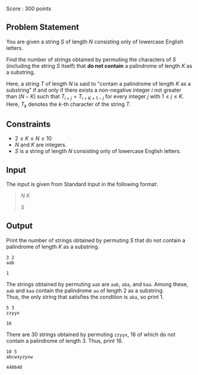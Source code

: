 Score : $300$ points

## Problem Statement

You are given a string $S$ of length $N$ consisting only of lowercase English letters.

Find the number of strings obtained by permuting the characters of $S$ (including the string $S$ itself) that **do not contain** a palindrome of length $K$ as a substring.

Here, a string $T$ of length $N$ is said to "contain a palindrome of length $K$ as a substring" if and only if there exists a non-negative integer $i$ not greater than $(N-K)$ such that $T_{i+j} = T_{i+K+1-j}$ for every integer $j$ with $1 \leq j \leq K$.<br>
Here, $T_k$ denotes the $k$-th character of the string $T$.

## Constraints

- $2 \leq K \leq N \leq 10$
- $N$ and $K$ are integers.
- $S$ is a string of length $N$ consisting only of lowercase English letters.

## Input

The input is given from Standard Input in the following format:

> $N$ $K$
> 
> $S$

## Output

Print the number of strings obtained by permuting $S$ that do not contain a palindrome of length $K$ as a substring.

```input1
3 2
aab
```

```output1
1
```

The strings obtained by permuting `aab` are `aab`, `aba`, and `baa`. Among these, `aab` and `baa` contain the palindrome `aa` of length $2$ as a substring.<br>
Thus, the only string that satisfies the condition is `aba`, so print $1$.

```input2
5 3
zzyyx
```

```output2
16
```

There are $30$ strings obtained by permuting `zzyyx`, $16$ of which do not contain a palindrome of length $3$. Thus, print $16$.

```input3
10 5
abcwxyzyxw
```

```output3
440640
```